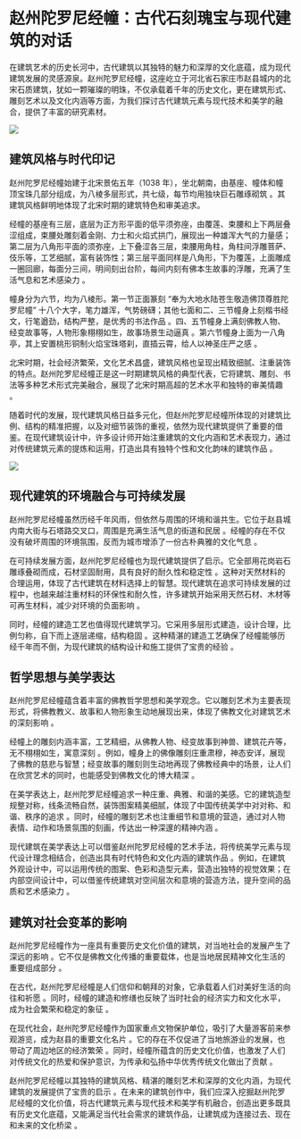 # 赵州陀罗尼经幢：古代石刻瑰宝与现代建筑的对话

在建筑艺术的历史长河中，古代建筑以其独特的魅力和深厚的文化底蕴，成为现代建筑发展的灵感源泉。赵州陀罗尼经幢，这座屹立于河北省石家庄市赵县城内的北宋石质建筑，犹如一颗璀璨的明珠，不仅承载着千年的历史文化，更在建筑形式、雕刻艺术以及文化内涵等方面，为我们探讨古代建筑元素与现代技术和美学的融合，提供了丰富的研究素材。



![](https://p3-search.byteimg.com/obj/labis/6e147cf551b8e22e0702ad3f29e91da1)

## 建筑风格与时代印记

赵州陀罗尼经幢始建于北宋景佑五年（1038 年），坐北朝南，由基座、幢体和幢顶宝珠几部分组成，为八棱多层形式，共七级，每节均用独块巨石雕琢砌筑 。其建筑风格鲜明地体现了北宋时期的建筑特色和审美追求。

经幢的基座有三层，底层为正方形平面的低平须弥座，由覆莲、束腰和上下两层叠涩组成，束腰处雕刻着金刚、力士和火焰式拱门，展现出一种雄浑大气的力量感；第二层为八角形平面的须弥座，上下叠涩各三层，束腰用角柱，角柱间浮雕菩萨、伎乐等，工艺细腻，富有装饰性；第三层平面同样是八角形，下为覆莲，上面雕成一圈回廊，每面分三间，明间刻出台阶，每间内刻有佛本生故事的浮雕，充满了生活气息和艺术感染力 。

幢身分为六节，均为八棱形。第一节正面篆刻 “奉为大地水陆苍生敬造佛顶尊胜陀罗尼幢” 十八个大字，笔力雄浑，气势磅礴；其他七面和二、三节幢身上刻楷书经文，行笔遒劲，结构严整，是优秀的书法作品 。四、五节幢身上满刻佛教人物、经变故事等，人物形象栩栩如生，故事场景生动逼真 。第六节幢身上面为一八角亭，其上安置桃形铜制火焰宝珠塔刹，直插云霄，给人以神圣庄严之感 。

北宋时期，社会经济繁荣，文化艺术昌盛，建筑风格也呈现出精致细腻、注重装饰的特点。赵州陀罗尼经幢正是这一时期建筑风格的典型代表，它将建筑、雕刻、书法等多种艺术形式完美融合，展现了北宋时期高超的艺术水平和独特的审美情趣 。

随着时代的发展，现代建筑风格日益多元化，但赵州陀罗尼经幢所体现的对建筑比例、结构的精准把握，以及对细节装饰的重视，依然为现代建筑提供了重要的借鉴。在现代建筑设计中，许多设计师开始注重建筑的文化内涵和艺术表现力，通过对传统建筑元素的提炼和运用，打造出具有独特个性和文化韵味的建筑作品 。



![](https://p3-search.byteimg.com/obj/labis/570ad869b497ff3b589826f7911bd290)

## 现代建筑的环境融合与可持续发展

赵州陀罗尼经幢虽然历经千年风雨，但依然与周围的环境和谐共生。它位于赵县城内南大街与石塔路交叉口，周围是充满生活气息的街道和民居 。经幢的存在不仅没有破坏周围的环境氛围，反而为城市增添了一份古朴典雅的文化气息 。

在可持续发展方面，赵州陀罗尼经幢也为现代建筑提供了启示。它全部用花岗岩石雕琢叠砌而成，石材坚固耐用，具有良好的耐久性和稳定性 。这种对天然材料的合理运用，体现了古代建筑在材料选择上的智慧。现代建筑在追求可持续发展的过程中，也越来越注重材料的环保性和耐久性，许多建筑开始采用天然石材、木材等可再生材料，减少对环境的负面影响 。

同时，经幢的建造工艺也值得现代建筑学习。它采用多层形式建造，设计合理，比例匀称，自下而上逐层递缩，结构稳固 。这种精湛的建造工艺确保了经幢能够历经千年而不倒，为现代建筑的结构设计和施工提供了宝贵的经验 。

## 哲学思想与美学表达

赵州陀罗尼经幢蕴含着丰富的佛教哲学思想和美学观念。它以雕刻艺术为主要表现形式，将佛教教义、故事和人物形象生动地展现出来，体现了佛教文化对建筑艺术的深刻影响 。

经幢上的雕刻内涵丰富，工艺精细，从佛教人物、经变故事到神兽、建筑花卉等，无不栩栩如生，寓意深刻 。例如，幢身上的佛像雕刻庄重肃穆，神态安详，展现了佛教的慈悲与智慧；经变故事的雕刻则生动地再现了佛教经典中的场景，让人们在欣赏艺术的同时，也能感受到佛教文化的博大精深 。

在美学表达上，赵州陀罗尼经幢追求一种庄重、典雅、和谐的美感。它的建筑造型规整对称，线条流畅自然，装饰图案精美细腻，体现了中国传统美学中对对称、和谐、秩序的追求 。同时，经幢的雕刻艺术也注重细节和意境的营造，通过对人物表情、动作和场景氛围的刻画，传达出一种深邃的精神内涵 。

现代建筑在美学表达上可以借鉴赵州陀罗尼经幢的艺术手法，将传统美学元素与现代设计理念相结合，创造出具有时代特色和文化内涵的建筑作品 。例如，在建筑外观设计中，可以运用传统的图案、色彩和造型元素，营造出独特的视觉效果；在内部空间设计中，可以借鉴传统建筑对空间层次和意境的营造方法，提升空间的品质和艺术感染力 。

## 建筑对社会变革的影响

赵州陀罗尼经幢作为一座具有重要历史文化价值的建筑，对当地社会的发展产生了深远的影响 。它不仅是佛教文化传播的重要载体，也是当地居民精神文化生活的重要组成部分 。

在古代，赵州陀罗尼经幢是人们信仰和朝拜的对象，它承载着人们对美好生活的向往和祈愿 。同时，经幢的建造和修缮也反映了当时社会的经济实力和文化水平，成为社会繁荣和稳定的象征 。

在现代社会，赵州陀罗尼经幢作为国家重点文物保护单位，吸引了大量游客前来参观游览，成为赵县的重要文化名片 。它的存在不仅促进了当地旅游业的发展，也带动了周边地区的经济繁荣 。同时，经幢所蕴含的历史文化价值，也激发了人们对传统文化的热爱和保护意识，为传承和弘扬中华优秀传统文化做出了贡献 。

赵州陀罗尼经幢以其独特的建筑风格、精湛的雕刻艺术和深厚的文化内涵，为现代建筑的发展提供了宝贵的启示 。在未来的建筑创作中，我们应深入挖掘赵州陀罗尼经幢的文化价值，将古代建筑元素与现代技术和美学有机融合，创造出更多既具有历史文化底蕴，又能满足当代社会需求的建筑作品，让建筑成为连接过去、现在和未来的文化桥梁 。